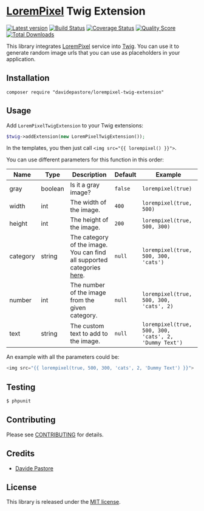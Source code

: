 # [LoremPixel][link-lorempixel] Twig Extension


[![Latest version][ico-version]][link-packagist]
[![Build Status][ico-travis]][link-travis]
[![Coverage Status][ico-scrutinizer]][link-scrutinizer]
[![Quality Score][ico-code-quality]][link-code-quality]
[![Total Downloads][ico-downloads]][link-downloads]

This library integrates [LoremPixel][link-lorempixel] service into [Twig](http://twig.sensiolabs.org/). You can use it to generate random image urls that you can use as placeholders in your application.

## Installation

    composer require "davidepastore/lorempixel-twig-extension"

## Usage

Add `LoremPixelTwigExtension` to your Twig extensions:

```php
$twig->addExtension(new LoremPixelTwigExtension());
```

In the templates, you then just call `<img src="{{ lorempixel() }}">`.

You can use different parameters for this function in this order:

| Name | Type | Description | Default | Example |
| --- | --- | --- | --- | --- |
| gray | boolean | Is it a gray image? | `false` | `lorempixel(true)` |
| width | int | The width of the image. | `400` | `lorempixel(true, 500)` |
| height | int | The height of the image. | `200` | `lorempixel(true, 500, 300)` |
| category | string | The category of the image. You can find all supported categories [here][link-lorempixel]. | `null` | `lorempixel(true, 500, 300, 'cats')` |
| number | int | The number of the image from the given category. | `null` | `lorempixel(true, 500, 300, 'cats', 2)` |
| text | string | The custom text to add to the image. | `null` | `lorempixel(true, 500, 300, 'cats', 2, 'Dummy Text')` |


An example with all the parameters could be:

```php
<img src="{{ lorempixel(true, 500, 300, 'cats', 2, 'Dummy Text') }}">
```

## Testing

``` bash
$ phpunit
```

## Contributing

Please see [CONTRIBUTING](CONTRIBUTING.md) for details.

## Credits

- [Davide Pastore](https://github.com/davidepastore)

## License

This library is released under the [MIT license](http://opensource.org/licenses/MIT).


[ico-version]: https://img.shields.io/packagist/v/DavidePastore/LoremPixel-Twig-Extension.svg?style=flat-square
[ico-travis]: https://travis-ci.org/DavidePastore/LoremPixel-Twig-Extension.svg?branch=master
[ico-scrutinizer]: https://img.shields.io/scrutinizer/coverage/g/DavidePastore/LoremPixel-Twig-Extension.svg?style=flat-square
[ico-code-quality]: https://img.shields.io/scrutinizer/g/davidepastore/LoremPixel-Twig-Extension.svg?style=flat-square
[ico-downloads]: https://img.shields.io/packagist/dt/davidepastore/LoremPixel-Twig-Extension.svg?style=flat-square

[link-lorempixel]: http://lorempixel.com/
[link-packagist]: https://packagist.org/packages/davidepastore/LoremPixel-Twig-Extension
[link-travis]: https://travis-ci.org/DavidePastore/LoremPixel-Twig-Extension
[link-scrutinizer]: https://scrutinizer-ci.com/g/DavidePastore/LoremPixel-Twig-Extension/code-structure
[link-code-quality]: https://scrutinizer-ci.com/g/DavidePastore/LoremPixel-Twig-Extension
[link-downloads]: https://packagist.org/packages/davidepastore/LoremPixel-Twig-Extension
